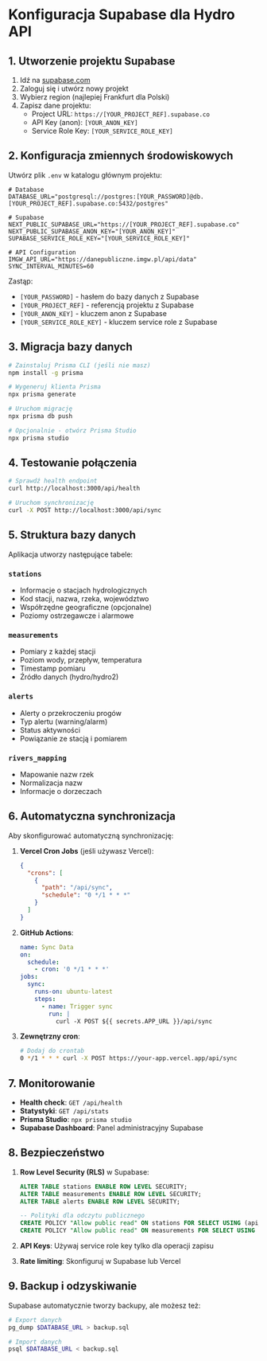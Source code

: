 # Konfiguracja Supabase dla Hydro API

## 1. Utworzenie projektu Supabase

1. Idź na [supabase.com](https://supabase.com)
2. Zaloguj się i utwórz nowy projekt
3. Wybierz region (najlepiej Frankfurt dla Polski)
4. Zapisz dane projektu:
   - Project URL: `https://[YOUR_PROJECT_REF].supabase.co`
   - API Key (anon): `[YOUR_ANON_KEY]`
   - Service Role Key: `[YOUR_SERVICE_ROLE_KEY]`

## 2. Konfiguracja zmiennych środowiskowych

Utwórz plik `.env` w katalogu głównym projektu:

```env
# Database
DATABASE_URL="postgresql://postgres:[YOUR_PASSWORD]@db.[YOUR_PROJECT_REF].supabase.co:5432/postgres"

# Supabase
NEXT_PUBLIC_SUPABASE_URL="https://[YOUR_PROJECT_REF].supabase.co"
NEXT_PUBLIC_SUPABASE_ANON_KEY="[YOUR_ANON_KEY]"
SUPABASE_SERVICE_ROLE_KEY="[YOUR_SERVICE_ROLE_KEY]"

# API Configuration
IMGW_API_URL="https://danepubliczne.imgw.pl/api/data"
SYNC_INTERVAL_MINUTES=60
```

Zastąp:
- `[YOUR_PASSWORD]` - hasłem do bazy danych z Supabase
- `[YOUR_PROJECT_REF]` - referencją projektu z Supabase
- `[YOUR_ANON_KEY]` - kluczem anon z Supabase
- `[YOUR_SERVICE_ROLE_KEY]` - kluczem service role z Supabase

## 3. Migracja bazy danych

```bash
# Zainstaluj Prisma CLI (jeśli nie masz)
npm install -g prisma

# Wygeneruj klienta Prisma
npx prisma generate

# Uruchom migrację
npx prisma db push

# Opcjonalnie - otwórz Prisma Studio
npx prisma studio
```

## 4. Testowanie połączenia

```bash
# Sprawdź health endpoint
curl http://localhost:3000/api/health

# Uruchom synchronizację
curl -X POST http://localhost:3000/api/sync
```

## 5. Struktura bazy danych

Aplikacja utworzy następujące tabele:

### `stations`
- Informacje o stacjach hydrologicznych
- Kod stacji, nazwa, rzeka, województwo
- Współrzędne geograficzne (opcjonalne)
- Poziomy ostrzegawcze i alarmowe

### `measurements`
- Pomiary z każdej stacji
- Poziom wody, przepływ, temperatura
- Timestamp pomiaru
- Źródło danych (hydro/hydro2)

### `alerts`
- Alerty o przekroczeniu progów
- Typ alertu (warning/alarm)
- Status aktywności
- Powiązanie ze stacją i pomiarem

### `rivers_mapping`
- Mapowanie nazw rzek
- Normalizacja nazw
- Informacje o dorzeczach

## 6. Automatyczna synchronizacja

Aby skonfigurować automatyczną synchronizację:

1. **Vercel Cron Jobs** (jeśli używasz Vercel):
   ```json
   {
     "crons": [
       {
         "path": "/api/sync",
         "schedule": "0 */1 * * *"
       }
     ]
   }
   ```

2. **GitHub Actions**:
   ```yaml
   name: Sync Data
   on:
     schedule:
       - cron: '0 */1 * * *'
   jobs:
     sync:
       runs-on: ubuntu-latest
       steps:
         - name: Trigger sync
           run: |
             curl -X POST ${{ secrets.APP_URL }}/api/sync
   ```

3. **Zewnętrzny cron**:
   ```bash
   # Dodaj do crontab
   0 */1 * * * curl -X POST https://your-app.vercel.app/api/sync
   ```

## 7. Monitorowanie

- **Health check**: `GET /api/health`
- **Statystyki**: `GET /api/stats`
- **Prisma Studio**: `npx prisma studio`
- **Supabase Dashboard**: Panel administracyjny Supabase

## 8. Bezpieczeństwo

1. **Row Level Security (RLS)** w Supabase:
   ```sql
   ALTER TABLE stations ENABLE ROW LEVEL SECURITY;
   ALTER TABLE measurements ENABLE ROW LEVEL SECURITY;
   ALTER TABLE alerts ENABLE ROW LEVEL SECURITY;
   
   -- Polityki dla odczytu publicznego
   CREATE POLICY "Allow public read" ON stations FOR SELECT USING (api_visible = true);
   CREATE POLICY "Allow public read" ON measurements FOR SELECT USING (true);
   ```

2. **API Keys**: Używaj service role key tylko dla operacji zapisu
3. **Rate limiting**: Skonfiguruj w Supabase lub Vercel

## 9. Backup i odzyskiwanie

Supabase automatycznie tworzy backupy, ale możesz też:

```bash
# Export danych
pg_dump $DATABASE_URL > backup.sql

# Import danych
psql $DATABASE_URL < backup.sql
``` 